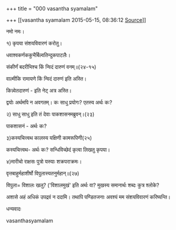 +++
title = "000 vasantha syamalam"

+++
[[vasantha syamalam	2015-05-15, 08:36:12 [Source](https://groups.google.com/g/samskrita/c/QS8jvYlVkIQ)]]



नमो नमः।

१) कृपया संशयविवारणं करोतु।

धवाश्वकर्णककुभैर्बिल्वतिन्दुकपाटलैः।

संकीर्णं बदरीभिश्च किं न्विदं दारुणं वनम्॥(२४-१५)

वाल्मीकि रामायणे किं न्विदं दारुणं इति अस्ति।

किन्न्वेतदारुणं - इति नेट् अत्र अस्ति।

द्वयोः अर्थमपि न अवगतम्। कः साधु प्रयोगः? एतस्य अर्थः कः?

  

२) साधु साधु इति तं देवाः पाकशासनमब्रुवन्।(२३)

पाकशासनं - अर्थः कः?

  

३)कस्यचित्त्वथ कालस्य यक्षिणी कामरूपिणी(२५)

कस्यचित्त्वथ- अर्थः कः? सन्धिविच्छेदं कृत्वा लिखतु कृपया।

  

४)मारीचो राक्षसः पुत्रो यस्याः शक्रपराक्रमः।

वृत्तबाहुर्महाशीर्षो विपुलास्यतनुर्महान्॥(२७)

  

विपुला= विशालः खलु? ('विशालमुखं' इति अर्थः वा? मुखस्य समानार्थः शब्दः कुत्र श्लोके?

  

अशासे अहं अधिकं उपद्रवं न ददामि। तथापि पण्डितजनाः अवश्यं मम संशयविवारणं
करिष्यन्ति।

धन्यवादः

  

vasanthasyamalam

